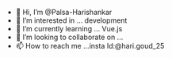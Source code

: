 - 👋 Hi, I’m @Palsa-Harishankar
- 👀 I’m interested in ... development
- 🌱 I’m currently learning ... Vue.js
- 💞️ I’m looking to collaborate on ...
- 📫 How to reach me ...insta Id:@hari.goud_25

<!---
Palsa-Harishankar/Palsa-Harishankar is a ✨ special ✨ repository because its `README.md` (this file) appears on your GitHub profile.
You can click the Preview link to take a look at your changes.
--->
